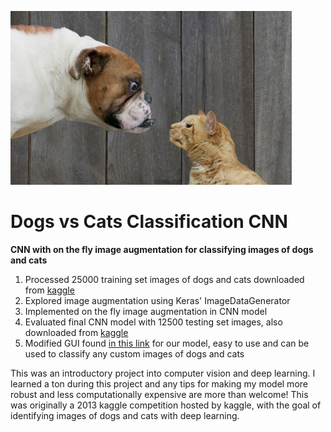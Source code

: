 ![DogvsCat](https://github.com/julianliu17/Dogs-vs-Cats-Classification-CNN/blob/master/Pictures/woof_meow.jpg "DogvsCat")
# Dogs vs Cats Classification CNN
**CNN with on the fly image augmentation for classifying images of dogs and cats**

1. Processed 25000 training set images of dogs and cats downloaded from [kaggle](https://www.kaggle.com/c/dogs-vs-cats-redux-kernels-edition/data)
2. Explored image augmentation using Keras' ImageDataGenerator
3. Implemented on the fly image augmentation in CNN model
4. Evaluated final CNN model with 12500 testing set images, also downloaded from [kaggle](https://www.kaggle.com/c/dogs-vs-cats-redux-kernels-edition/data)
5. Modified GUI found [in this link](https://data-flair.training/blogs/cats-dogs-classification-deep-learning-project-beginners/) for our model, easy to use and can be used to classify any custom images of dogs and cats

This was an introductory project into computer vision and deep learning. I learned a ton during this project and any tips for making my model more robust and less computationally expensive are more than welcome! This was originally a 2013 kaggle competition hosted by kaggle, with the goal of identifying images of dogs and cats with deep learning. 

